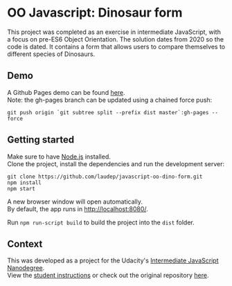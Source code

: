 # OO Javascript: Dinosaur form

This project was completed as an exercise in intermediate JavaScript, with a focus on pre-ES6 Object Orientation. 
The solution dates from 2020 so the code is dated.
It contains a form that allows users to compare themselves to different species of Dinosaurs.  

## Demo

A Github Pages demo can be found [here](https://laudep.github.io/javascript-oo-dino-form/index.html).  
Note: the gh-pages branch can be updated using a chained force push:

```
git push origin `git subtree split --prefix dist master`:gh-pages --force
```

## Getting started

Make sure to have [Node.js](https://nodejs.org/en/) installed.  
Clone the project, install the dependencies and run the development server:

```
git clone https://github.com/laudep/javascript-oo-dino-form.git
npm install
npm start
```

A new browser window will open automatically.  
By default, the app runs in [http://localhost:8080/](http://localhost:8080/).

Run `npm run-script build` to build the project into the `dist` folder.

## Context

This was developed as a project for the Udacity's [Intermediate JavaScript Nanodegree](https://www.udacity.com/course/intermediate-javascript-nanodegree--nd032).  
View the [student instructions](student-instructions.md) or check out the original repository [here](https://github.com/udacity/Javascript).
